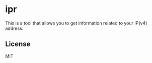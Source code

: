 # ipr

This is a tool that allows you to get information related to your IP(v4) address.

## License

MIT
